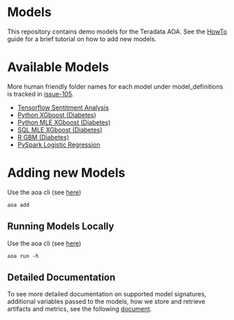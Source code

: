 # Models

This repository contains demo models for the Teradata AOA. See the [HowTo](./HOWTO.md) guide for a brief tutorial on how to add new models.

# Available Models

More human friendly folder names for each model under model_definitions is tracked in [issue-105](https://github.com/ThinkBigAnalytics/AoaCoreService/issues/105).

- [Tensorflow Sentitment Analysis](model_definitions/74eca506-e967-48f1-92ad-fb217b07e181)
- [Python XGboost (Diabetes)](model_definitions/03c9a01f-bd46-4e7c-9a60-4282039094e6)
- [Python MLE XGboost (Diabetes)](model_definitions/920ebf0e-1f0e-442a-94d1-214f63b8b820)
- [SQL MLE XGboost (Diabetes)](model_definitions/d0cfc94e-fa8d-4b08-a9ff-341ef2739adf)
- [R GBM (Diabetes)](model_definitions/bf6a52b2-b595-4358-ac4f-24fb41a85c45)
- [PySpark Logistic Regression](model_definitions/149e31ed-c554-46b4-95d2-00c5c43320fb)


# Adding new Models

Use the aoa cli (see [here](https://pypi.org/project/aoa/))

```
aoa add
```

## Running Models Locally

Use the aoa cli (see [here](https://pypi.org/project/aoa/))

```
aoa run -h
```
    
## Detailed Documentation

To see more detailed documentation on supported model signatures, additional variables passed to the models, how we store and retrieve artifacts and metrics, see the following [document](https://github.com/ThinkBigAnalytics/AoaCoreService/blob/master/docs/ModelsSupport.md).